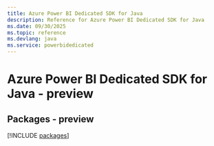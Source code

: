 ```yaml
---
title: Azure Power BI Dedicated SDK for Java
description: Reference for Azure Power BI Dedicated SDK for Java
ms.date: 09/30/2025
ms.topic: reference
ms.devlang: java
ms.service: powerbidedicated
---
```

# Azure Power BI Dedicated SDK for Java - preview
## Packages - preview
[!INCLUDE [packages](power-bi-dedicated-index.md)]
